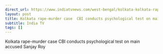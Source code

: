 ```yaml
---
direct_url: https://www.indiatvnews.com/west-bengal/kolkata-kolkata-rape-murder-case-cbi-conducts-psychological-test-on-main-accused-sanjay-roy-check-latest-updates-2024-08-18-947467
layout: post
title: Kolkata rape-murder case  CBI conducts psychological test on main accused Sanjay Roy
subtitle: India TV
tags: []
---
```


Kolkata rape-murder case  CBI conducts psychological test on main accused Sanjay Roy
